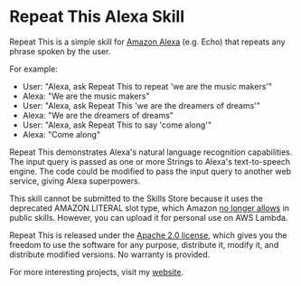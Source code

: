 # Repeat This Alexa Skill

Repeat This is a simple skill for [Amazon Alexa](https://developer.amazon.com/alexa) (e.g. Echo) that repeats any phrase spoken by the user. 

For example:
* User: "Alexa, ask Repeat This to repeat 'we are the music makers'"
* Alexa: "We are the music makers"
* User: "Alexa, ask Repeat This 'we are the dreamers of dreams'"
* Alexa: "We are the dreamers of dreams"
* User: "Alexa, ask Repeat This to say 'come along'"
* Alexa: "Come along"

Repeat This demonstrates Alexa's natural language recognition capabilities. The input query is passed as one or more Strings to Alexa's text-to-speech engine. The code could be modified to pass the input query to another web service, giving Alexa superpowers.

This skill cannot be submitted to the Skills Store because it uses the deprecated AMAZON.LITERAL slot type, which Amazon [no longer allows](https://developer.amazon.com/public/solutions/alexa/alexa-skills-kit/docs/alexa-skills-kit-interaction-model-reference#literal-slot-type-reference) in public skills. However, you can upload it for personal use on AWS Lambda.

Repeat This is released under the [Apache 2.0 license](https://www.apache.org/licenses/LICENSE-2.0), which gives you the freedom to use the software for any purpose, distribute it, modify it, and distribute modified versions. No warranty is provided.

For more interesting projects, visit my [website](https://gregyeutter.com/).